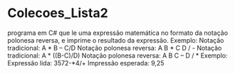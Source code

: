 # Colecoes_Lista2
programa em C# que le uma expressão matemática no formato da notação polonesa reversa, e imprime o resultado da expressão.
Exemplo:
Notação tradicional: A * B – C/D
Notação polonesa reversa: A B * C D / -
Notação tradicional: A * ((B-C)/D)
Notação polonesa reversa: A B C – D / *
Exemplo:
Expressão lida: 3572-*4/+
Impressão esperada: 9,25
